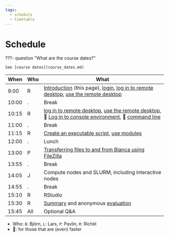 ```yaml
---
tags:
  - schedule
  - timetable
---
```


# Schedule

???- question "What are the course dates?"

    See [course dates](course_dates.md)

<!-- markdownlint-disable MD013 --><!-- Tables cannot be split up over lines, hence will break 80 characters per line -->

When  | Who  | What
------|------|-----------------------------
9:00  | R    | [Introduction](intro.md) (this page), [login](login.md), [log in to remote desktop](login_remote_desktop.md), [use the remote desktop](use_remote_desktop.md)
10:00 | .    | Break
10:15 | R    | [log in to remote desktop](login_remote_desktop.md), [use the remote desktop](use_remote_desktop.md), :rocket: [Log in to console environment](login_console.md), :rocket: [command line](commandline.md)
11:00 | .    | Break
11:15 | R    | [Create an executable script](create_script.md), [use modules](modules.md)
12:00 | .    | Lunch
13:00 | P    | [Transferring files to and from Bianca using FileZilla](file_transfer_using_gui.md)
13:55 | .    | Break
14:05 | J    | Compute nodes and SLURM, including interactive nodes
14:55 | .    | Break
15:10 | R    | RStudio
15:30 | R    | [Summary](summary.md) and anonymous [evaluation](evaluation.md)
15:45 | All  | Optional Q&A

<!-- markdownlint-enable MD013 -->

- Who: `B`: Björn, `L`: Lars, `P`: Pavlin, `R`: Richèl
- :rocket:: for those that are (even) faster
